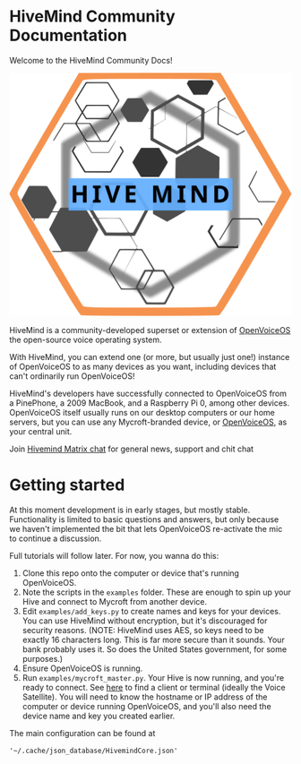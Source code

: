 # HiveMind Community Documentation

Welcome to the HiveMind Community Docs!

![](https://github.com/JarbasHiveMind/HiveMind-assets/raw/master/logo/hivemind-512.png)

HiveMind is a community-developed superset or extension of [OpenVoiceOS](https://openvoiceos.github.io/community-docs) the open-source voice operating system.

With HiveMind, you can extend one (or more, but usually just one!) instance of OpenVoiceOS to as many devices as you want, including devices that can't ordinarily run OpenVoiceOS!

HiveMind's developers have successfully connected to OpenVoiceOS from a PinePhone, a 2009 MacBook, and a Raspberry Pi 0, among other devices. OpenVoiceOS itself usually runs on our desktop computers or our home servers, but you can use any Mycroft-branded device, or [OpenVoiceOS](https://github.com/OpenVoiceOS/), as your central unit.

Join [Hivemind Matrix chat](https://matrix.to/#/#jarbashivemind:matrix.org) for general news, support and chit chat

# Getting started

At this moment development is in early stages, but mostly stable. Functionality is limited to basic questions and answers, but only because we haven't implemented the bit that lets OpenVoiceOS re-activate the mic to continue a discussion.

Full tutorials will follow later. For now, you wanna do this:

1. Clone this repo onto the computer or device that's running OpenVoiceOS.
2. Note the scripts in the `examples` folder. These are enough to spin up your Hive and connect to Mycroft from another device.
3. Edit `examples/add_keys.py` to create names and keys for your devices. You can use HiveMind without encryption, but it's discouraged for security reasons. (NOTE: HiveMind uses AES, so keys need to be exactly 16 characters long. This is far more secure than it sounds. Your bank probably uses it. So does the United States government, for some purposes.)
4. Ensure OpenVoiceOS is running.
5. Run `examples/mycroft_master.py`. Your Hive is now running, and you're ready to connect. See [here](https://github.com/JarbasHiveMind/HiveMind-core/wiki/Nodes) to find a client or terminal (ideally the Voice Satellite). You will need to know the hostname or IP address of the computer or device running OpenVoiceOS, and you'll also need the device name and key you created earlier.


The main configuration can be found at

    '~/.cache/json_database/HivemindCore.json'
